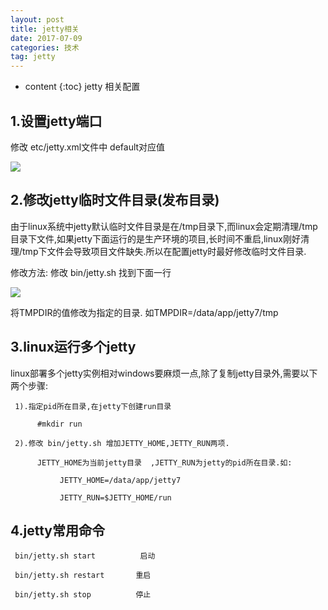 ```yaml
---
layout: post
title: jetty相关
date: 2017-07-09 
categories: 技术
tag: jetty 
---
```

* content
{:toc}
 jetty 相关配置
 <!-- more -->

## 1.设置jetty端口   

修改 etc/jetty.xml文件中 default对应值

[![](http://7xt682.com2.z0.glb.clouddn.com/jetty1.png)](http://7xt682.com2.z0.glb.clouddn.com/jetty1.png)

## 2.修改jetty临时文件目录(发布目录)

由于linux系统中jetty默认临时文件目录是在/tmp目录下,而linux会定期清理/tmp目录下文件,如果jetty下面运行的是生产环境的项目,长时间不重启,linux刚好清理/tmp下文件会导致项目文件缺失.所以在配置jetty时最好修改临时文件目录.

 

修改方法: 修改 bin/jetty.sh 找到下面一行

[![](http://7xt682.com2.z0.glb.clouddn.com/jetty2.png)](http://7xt682.com2.z0.glb.clouddn.com/jetty2.png)

将TMPDIR的值修改为指定的目录. 如TMPDIR=/data/app/jetty7/tmp

 

## 3.linux运行多个jetty

 linux部署多个jetty实例相对windows要麻烦一点,除了复制jetty目录外,需要以下两个步骤:

     1).指定pid所在目录,在jetty下创建run目录

          #mkdir run

     2).修改 bin/jetty.sh 增加JETTY_HOME,JETTY_RUN两项.

          JETTY_HOME为当前jetty目录  ,JETTY_RUN为jetty的pid所在目录.如:

               JETTY_HOME=/data/app/jetty7

               JETTY_RUN=$JETTY_HOME/run

          

 

## 4.jetty常用命令

     bin/jetty.sh start          启动

     bin/jetty.sh restart       重启

     bin/jetty.sh stop          停止

